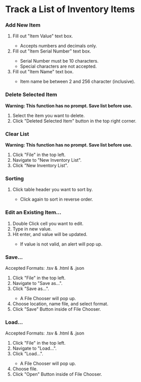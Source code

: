 <h1>Track a List of Inventory Items</h1>

<h3>Add New Item </h3>
<ol>
    <li> Fill out "Item Value" text box.</li>
        <ul><li>Accepts numbers and decimals only.</li></ul>
    <li> Fill out "Item Serial Number" text box.</li>
        <ul>
            <li>Serial Number must be 10 characters.</li>
            <li>Special characters are not accepted.</li>
        </ul>
    <li> Fill out "Item Name" text box.</li>
        <ul><li>Item name be between 2 and 256 character (inclusive).</li></ul>
</ol>
<h3> Delete Selected Item </h3>
<STRONG>Warning: This function has no prompt. Save list before use.</STRONG>
<br>
<ol>
    <li> Select the item you want to delete. </li>
    <li> Click "Deleted Selected Item" button in the top right corner. </li>
</ol>
<h3>Clear List</h3>
<STRONG>Warning: This function has no prompt. Save list before use.</STRONG>
<br>
<ol>
    <li> Click "File" in the top left. </li>
    <li> Navigate to "New Inventory List". </li>
    <li> Click "New Inventory List". </li>
</ol>

<h3>Sorting</h3>
<ol>
    <li> Click table header you want to sort by. </li>
        <ul><li>Click again to sort in reverse order.</li></ul>
</ol>

<h3>Edit an Existing Item...</h3>
<ol>
    <li> Double Click cell you want to edit. </li>
    <li> Type in new value. </li>
    <li> Hit enter, and value will be updated. </li>
        <ul><li>If value is not valid, an alert will pop up.</li></ul>
</ol>

<h3>Save...</h3>
Accepted Formats: .tsv & .html & .json
<ol>
    <li> Click "File" in the top left. </li>
    <li> Navigate to "Save as...". </li>
    <li> Click "Save as...". </li>
        <ul><li>A File Chooser will pop up.</li></ul>
    <li> Choose location, name file, and select format.</li>
    <li> Click "Save" Button inside of File Chooser.</li>
</ol>

<h3>Load...</h3>
Accepted Formats: .tsv & .html & .json
<ol>
    <li> Click "File" in the top left. </li>
    <li> Navigate to "Load...". </li>
    <li> Click "Load...". </li>
       <ul><li>A File Chooser will pop up.</li></ul>
    <li> Choose file.</li>
    <li> Click "Open" Button inside of File Chooser.</li>
</ol>